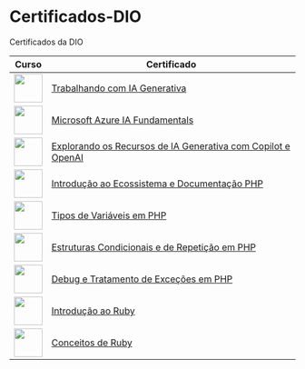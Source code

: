 # Certificados-DIO
Certificados da DIO

| Curso         | Certificado   |
| ------------- | ------------- |
| <img src="https://hermes.dio.me/tracks/4d998d5c-36c1-497b-8da0-8db465c820eb.png" height="50"></a>  | [Trabalhando com IA Generativa](https://www.dio.me/certificate/0L6LJRYS/share)|
| <img src="https://hermes.dio.me/tracks/4d998d5c-36c1-497b-8da0-8db465c820eb.png" height="50"></a>  | [Microsoft Azure IA Fundamentals](https://www.dio.me/certificate/0L6LJRYS/share) |
<img src="https://hermes.dio.me/lab_projects/badges/c1203540-e5d4-40d1-a1e8-a7e0387d8abe.png" height="50"></a>  | [Explorando os Recursos de IA Generativa com Copilot e OpenAI](https://www.dio.me/certificate/QACOZ53T/share) |
<img src="https://hermes.dio.me/courses/badge/84c6535f-5512-408f-88c5-c37b87654420.png" height="50"></a>  | [Introdução ao Ecossistema e Documentação PHP](https://www.dio.me/certificate/8ESHUACF/share) |
<img src="https://hermes.dio.me/courses/badge/251367d2-2199-4245-ac35-b8cb52b10ee1.png" height="50"></a>  | [Tipos de Variáveis em PHP](https://www.dio.me/certificate/YTOHTFTG/share) |
<img src="https://hermes.dio.me/courses/badge/abe760d8-f69a-4615-83fc-396bfb3ffdb1.png" height="50"></a>  | [Estruturas Condicionais e de Repetição em PHP](https://www.dio.me/certificate/OOYCSSB1/share) |
<img src="https://hermes.dio.me/courses/badge/12f21f3b-ef8e-4149-bdd6-d4680bb334e4.png" height="50"></a>  | [Debug e Tratamento de Exceções em PHP](https://www.dio.me/certificate/KYRZHZVZ/share) |
<img src="https://hermes.dio.me/courses/badge/dd8aaf97-a026-4084-b359-5d2c4d5a922e.png" height="50"></a>  | [Introdução ao Ruby](https://www.dio.me/certificate/1CKDXYQZ/share) |
<img src="https://hermes.dio.me/courses/badge/f504d58a-c576-43b1-a1c8-8aa8094c3ba8.png" height="50"></a>  | [Conceitos de Ruby](https://www.dio.me/certificate/XJ6HYRFI/share)



